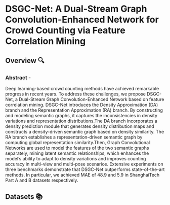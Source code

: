 # DSGC-Net: A Dual-Stream Graph Convolution-Enhanced Network for Crowd Counting via Feature Correlation Mining
## Overview 🔍
### Abstract - 
Deep learning-based crowd counting methods have achieved remarkable progress in recent years. To address these challenges, we propose DSGC-Net, a Dual-Stream Graph Convolution-Enhanced Network based on feature correlation mining. DSGC-Net introduces the Density Approximation (DA) branch and the Representation Approximation (RA) branch. By constructing and modeling semantic graphs, it captures the inconsistencies in density variations and representation distributions.The DA branch incorporates a density prediction module that generates density distribution maps and constructs a density-driven semantic graph based on density similarity. The RA branch establishes a representation-driven semantic graph by computing global representation similarity.Then, Graph Convolutional Networks are used to model the features of the two semantic graphs separately, mining latent semantic relationships, which enhances the model’s ability to adapt to density variations and improves counting accuracy in multi-view and multi-pose scenarios. Extensive experiments on three benchmarks demonstrate that DSGC-Net outperforms state-of-the-art methods. In particular, we achieved MAE of 48.9 and 5.9 in ShanghaiTech Part A and B datasets respectively.


## Datasets 📚
